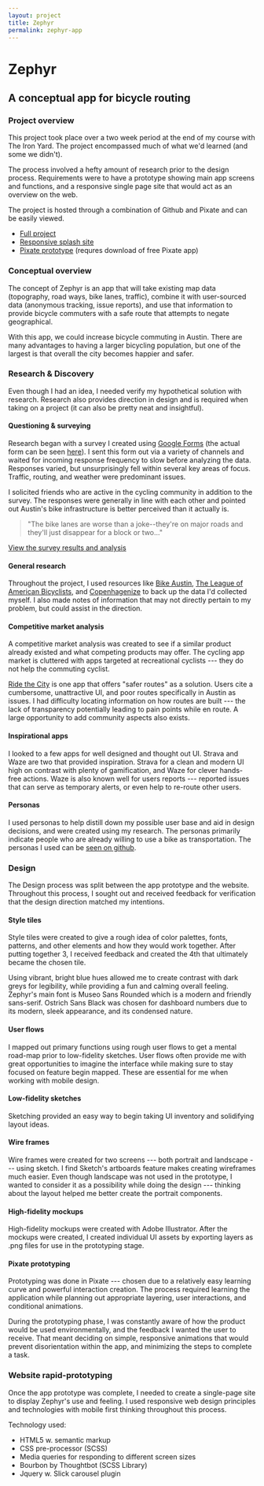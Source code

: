 ```yaml
---
layout: project
title: Zephyr
permalink: zephyr-app
---
```


# Zephyr
## A conceptual app for bicycle routing

### Project overview
This project took place over a two week period at the end of my course with The Iron Yard. The project encompassed much of what we'd learned (and some we didn't).

The process involved a hefty amount of research prior to the design process. Requirements were to have a prototype showing main app screens and functions, and a responsive single page site that would act as an overview on the web.

The project is hosted through a combination of Github and Pixate and can be easily viewed.

- [Full project](https://github.com/ellcorey/zephyr "Zephyr Project on Github")
- [Responsive splash site](http://ellcorey.github.io/zephyr "Zephyr website")
- [Pixate prototype](https://app.pixate.com/pd5cfa667fcce "Zephyr Prototype") (requres download of free Pixate app)

### Conceptual overview
The concept of Zephyr is an app that will take existing map data (topography, road ways, bike lanes, traffic), combine it with user-sourced data (anonymous tracking, issue reports), and use that information to provide bicycle commuters with a safe route that attempts to negate geographical.

With this app, we could increase bicycle commuting in Austin. There are many advantages to having a larger bicycling population, but one of the largest is that overall the city becomes happier and safer.

### Research & Discovery
Even though I had an idea, I needed verify my hypothetical solution with research. Research also provides direction in design and is required when taking on a project (it can also be pretty neat and insightful).

#### Questioning & surveying
Research began with a survey I created using [Google Forms](http://www.google.com/forms/ "Google Forms") (the actual form can be seen [here](http://goo.gl/forms/iIKEmh38Yj/ "bicycle commuting form")). I sent this form out via a variety of channels and waited for incoming response frequency to slow before analyzing the data. Responses varied, but unsurprisingly fell within several key areas of focus. Traffic, routing, and weather were predominant issues.

I solicited friends who are active in the cycling community in addition to the survey. The responses were generally in line with each other and pointed out Austin's bike infrastructure is better perceived than it actually is.

>"The bike lanes are worse than a joke--they're on major roads and they'll just disappear for a block or two..."

[View the survey results and analysis](https://github.com/ellcorey/zephyr/blob/master/discovery_research/survey_results.md/ "survey says...")

#### General research
Throughout the project, I used resources like [Bike Austin](www.bikeaustin.org/ "Bike Austin"), [The League of American Bicyclists](http://www.bikeleague.org/ "League of American Bicyclists"), and [Copenhagenize](http://copenhagenize.eu/ "Copenhagenize") to back up the data I'd collected myself. I also made notes of information that may not directly pertain to my problem, but could assist in the direction.

#### Competitive market analysis
A competitive market analysis was created to see if a similar product already existed and what competing products may offer. The cycling app market is cluttered with apps targeted at recreational cyclists --- they do not help the commuting cyclist. 

[Ride the City](http://www.ridethecity.com/ "Ride the City") is one app that offers "safer routes" as a solution. Users cite a cumbersome, unattractive UI, and poor routes specifically in Austin as issues. I had difficulty locating information on how routes are built --- the lack of transparency potentially leading to pain points while en route. A large opportunity to add community aspects also exists.

#### Inspirational apps
I looked to a few apps for well designed and thought out UI. Strava and Waze are two that provided inspiration. Strava for a clean and modern UI high on contrast with plenty of gamification, and Waze for clever hands-free actions. Waze is also known well for users reports --- reported issues that can serve as temporary alerts, or even help to re-route other users.

#### Personas
I used personas to help distill down my possible user base and aid in design decisions, and were created using my research. The personas primarily indicate people who are already willing to use a bike as transportation. The personas I used can be [seen on github](https://github.com/ellcorey/zephyr/blob/master/discovery_research/personas.md "Zephyr Personas").

### Design
The Design process was split between the app prototype and the website. Throughout this process, I sought out and received feedback for verification that the design direction matched my intentions.

#### Style tiles
Style tiles were created to give a rough idea of color palettes, fonts, patterns, and other elements and how they would work together. After putting together 3, I received feedback and created the 4th that ultimately became the chosen tile.

Using vibrant, bright blue hues allowed me to create contrast with dark greys for legibility, while providing a fun and calming overall feeling. Zephyr's main font is Museo Sans Rounded which is a modern and friendly sans-serif. Ostrich Sans Black was chosen for dashboard numbers due to its modern, sleek appearance, and its condensed nature.

#### User flows
I mapped out primary functions using rough user flows to get a mental road-map prior to low-fidelity sketches. User flows often provide me with great opportunities to imagine the interface while making sure to stay focused on feature begin mapped. These are essential for me when working with mobile design.

#### Low-fidelity sketches
Sketching provided an easy way to begin taking UI inventory and solidifying layout ideas.

#### Wire frames
Wire frames were created for two screens --- both portrait and landscape --- using sketch. I find Sketch's artboards feature makes creating wireframes much easier. Even though landscape was not used in the prototype, I wanted to consider it as a possibility while doing the design --- thinking about the layout helped me better create the portrait components.

#### High-fidelity mockups
High-fidelity mockups were created with Adobe Illustrator. After the mockups were created, I created individual UI assets by exporting layers as .png files for use in the prototyping stage.

#### Pixate prototyping
Prototyping was done in Pixate --- chosen due to a relatively easy learning curve and powerful interaction creation. The process required learning the application while planning out appropriate layering, user interactions, and conditional animations.

During the prototyping phase, I was constantly aware of how the product would be used environmentally, and the feedback I wanted the user to receive. That meant deciding on simple, responsive animations that would prevent disorientation within the app, and minimizing the steps to complete a task.

### Website rapid-prototyping
Once the app prototype was complete, I needed to create a single-page site to display Zephyr's use and feeling. I used responsive web design principles and technologies with mobile first thinking throughout this process. 

Technology used:
- HTML5 w. semantic markup
- CSS pre-processor (SCSS)
- Media queries for responding to different screen sizes
- Bourbon by Thoughtbot (SCSS Library)
- Jquery w. Slick carousel plugin

